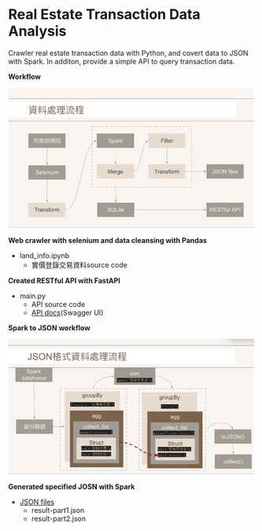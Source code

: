 # Real Estate Transaction Data Analysis
Crawler real estate transaction data with Python, and covert data to JSON with Spark. In additon, provide a simple API to query
transaction data.

**Workflow**

<img src="https://github.com/tshihyi/real-estate-analysis/blob/main/image/work-flow.png" width="500">

**Web crawler with selenium and data cleansing with Pandas**
  - land_info.ipynb
    - 實價登錄交易資料source code

**Created RESTful API with FastAPI**
  - main.py
    - API source code
    - [API docs](https://simple-api.tshihyi.repl.co/docs#/default/read_item_items__get)(Swagger UI)

**Spark to JSON workflow**

<img src="https://github.com/tshihyi/real-estate-analysis/blob/main/image/spark-to-json.png" width="500">

**Generated specified JOSN with Spark**
  - [JSON files](https://drive.google.com/drive/folders/1EX6ZFLxrw-b1Zo3CEc418jfYUfVIXVvR?usp=sharing)
    - result-part1.json
    - result-part2.json
